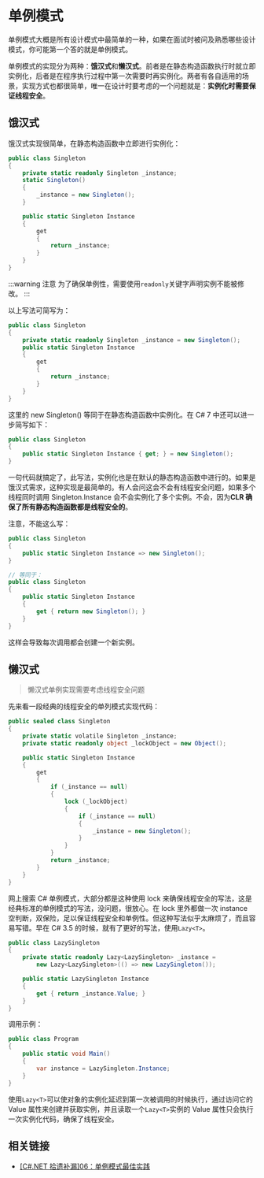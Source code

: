 # 单例模式

单例模式大概是所有设计模式中最简单的一种，如果在面试时被问及熟悉哪些设计模式，你可能第一个答的就是单例模式。

单例模式的实现分为两种：**饿汉式**和**懒汉式**。前者是在静态构造函数执行时就立即实例化，后者是在程序执行过程中第一次需要时再实例化。两者有各自适用的场景，实现方式也都很简单，唯一在设计时要考虑的一个问题就是：**实例化时需要保证线程安全**。

## 饿汉式

饿汉式实现很简单，在静态构造函数中立即进行实例化：

```csharp
public class Singleton
{
    private static readonly Singleton _instance;
    static Singleton()
    {
        _instance = new Singleton();
    }

    public static Singleton Instance
    {
        get
        {
            return _instance;
        }
    }
}
```

:::warning 注意
为了确保单例性，需要使用`readonly`关键字声明实例不能被修改。
:::

以上写法可简写为：

```csharp
public class Singleton
{
    private static readonly Singleton _instance = new Singleton();
    public static Singleton Instance
    {
        get
        {
            return _instance;
        }
    }
}
```

这里的 new Singleton() 等同于在静态构造函数中实例化。在 C# 7 中还可以进一步简写如下：

```csharp
public class Singleton
{
    public static Singleton Instance { get; } = new Singleton();
}
```

一句代码就搞定了，此写法，实例化也是在默认的静态构造函数中进行的。如果是饿汉式需求，这种实现是最简单的。有人会问这会不会有线程安全问题，如果多个线程同时调用 Singleton.Instance 会不会实例化了多个实例。不会，因为**CLR 确保了所有静态构造函数都是线程安全的**。

注意，不能这么写：

```csharp
public class Singleton
{
    public static Singleton Instance => new Singleton();
}

// 等同于：
public class Singleton
{
    public static Singleton Instance
    {
        get { return new Singleton(); }
    }
}
```

这样会导致每次调用都会创建一个新实例。

## 懒汉式

> 懒汉式单例实现需要考虑线程安全问题

先来看一段经典的线程安全的单列模式实现代码：

```csharp
public sealed class Singleton
{
    private static volatile Singleton _instance;
    private static readonly object _lockObject = new Object();

    public static Singleton Instance
    {
        get
        {
            if (_instance == null)
            {
                lock (_lockObject)
                {
                    if (_instance == null)
                    {
                        _instance = new Singleton();
                    }
                }
            }
            return _instance;
        }
    }
}
```

网上搜索 C# 单例模式，大部分都是这种使用 lock 来确保线程安全的写法，这是经典标准的单例模式的写法，没问题，很放心。在 lock 里外都做一次 instance 空判断，双保险，足以保证线程安全和单例性。但这种写法似乎太麻烦了，而且容易写错。早在 C# 3.5 的时候，就有了更好的写法，使用`Lazy<T>`。

```csharp
public class LazySingleton
{
    private static readonly Lazy<LazySingleton> _instance =
        new Lazy<LazySingleton>(() => new LazySingleton());

    public static LazySingleton Instance
    {
        get { return _instance.Value; }
    }
}
```

调用示例：

```csharp
public class Program
{
    public static void Main()
    {
        var instance = LazySingleton.Instance;
    }
}
```

使用`Lazy<T>`可以使对象的实例化延迟到第一次被调用的时候执行，通过访问它的 Value 属性来创建并获取实例，并且读取一个`Lazy<T>`实例的 Value 属性只会执行一次实例化代码，确保了线程安全。

## 相关链接

* [[C#.NET 拾遗补漏]06：单例模式最佳实践](https://zhuanlan.zhihu.com/p/261295170)
